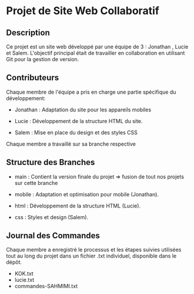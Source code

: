 # Projet de Site Web Collaboratif

## Description
Ce projet est un site web développé par une équipe de 3 : Jonathan , Lucie et Salem. L'objectif principal était de travailler en collaboration en utilisant Git pour la gestion de version.

## Contributeurs
Chaque membre de l'équipe a pris en charge une partie spécifique du développement:

- Jonathan : Adaptation du site pour les appareils mobiles

- Lucie : Développement de la structure HTML du site.

- Salem : Mise en place du design et des styles CSS

Chaque membre a travaillé sur sa branche respective


## Structure des Branches

- main : Contient la version finale du projet => fusion de tout nos projets sur cette branche

- mobile : Adaptation et optimisation pour mobile (Jonathan).
- html : Développement de la structure HTML (Lucie).
- css : Styles et design (Salem).

## Journal des Commandes
Chaque membre a enregistré le processus et les étapes suivies utilisées tout au long du projet dans un fichier .txt individuel, disponible dans le dépôt.

- KOK.txt
- lucie.txt
- commandes-SAHMIMI.txt
